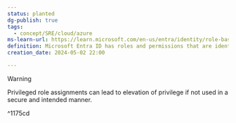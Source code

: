 ```yaml
---
status: planted
dg-publish: true
tags:
  - concept/SRE/cloud/azure
ms-learn-url: https://learn.microsoft.com/en-us/entra/identity/role-based-access-control/privileged-roles-permissions?tabs=admin-center
definition: Microsoft Entra ID has roles and permissions that are identified as privileged. These roles and permissions can be used to delegate management of directory resources to other users, modify credentials, authentication or authorization policies, or access restricted data.
creation_date: 2024-05-02 22:00

---
```


> [!warning] 
> Privileged role assignments can lead to elevation of privilege if not used in a secure and intended manner.

^1175cd
